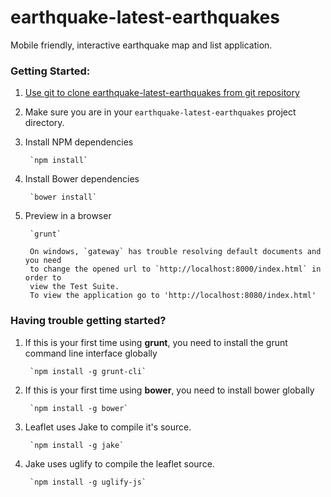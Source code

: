 earthquake-latest-earthquakes
==============

Mobile friendly, interactive earthquake map and list application.

### Getting Started:
1. [Use git to clone earthquake-latest-earthquakes from git repository](readme_git_install.md)

1. Make sure you are in your `earthquake-latest-earthquakes` project directory.

1. Install NPM dependencies

		`npm install`

1. Install Bower dependencies

		`bower install`

1. Preview in a browser

		`grunt`

		On windows, `gateway` has trouble resolving default documents and you need
		to change the opened url to `http://localhost:8000/index.html` in order to
		view the Test Suite.
		To view the application go to 'http://localhost:8080/index.html'

### Having trouble getting started?

1. If this is your first time using **grunt**, you need to install the grunt
command line interface globally

		`npm install -g grunt-cli`

1. If this is your first time using **bower**, you need to install bower globally

		`npm install -g bower`

1. Leaflet uses Jake to compile it's source.

		`npm install -g jake`

1. Jake uses uglify to compile the leaflet source.

		`npm install -g uglify-js`

